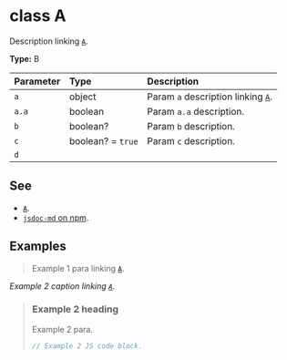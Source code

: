 # class A

Description linking [`A`](#class-a).

**Type:** B

| Parameter | Type              | Description                                    |
| :-------- | :---------------- | :--------------------------------------------- |
| `a`       | object            | Param `a` description linking [`A`](#class-a). |
| `a.a`     | boolean           | Param `a.a` description.                       |
| `b`       | boolean?          | Param `b` description.                         |
| `c`       | boolean? = `true` | Param `c` description.                         |
| `d`       |                   |                                                |

## See

- [`A`](#class-a).
- [`jsdoc-md` on npm](https://npm.im/jsdoc-md).

## Examples

> Example 1 para linking [`A`](#class-a).

_Example 2 caption linking [`A`](#class-a)._

> ### Example 2 heading
>
> Example 2 para.
>
> ```js
> // Example 2 JS code block.
> ```
